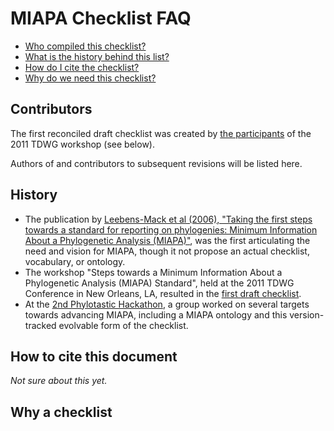 MIAPA Checklist FAQ
===================

* [Who compiled this checklist?](#contributors)
* [What is the history behind this list?](#history)
* [How do I cite the checklist?](#how-to-cite-this-document) 
* [Why do we need this checklist?](#why-a-checklist)



Contributors
------------

The first reconciled draft checklist was created by [the participants](http://wiki.tdwg.org/twiki/bin/view/Phylogenetics/MIAPAWorkshop2011#Participants) of the 2011 TDWG workshop (see below).

Authors of and contributors to subsequent revisions will be listed here.

History
-------

* The publication by [Leebens-Mack et al (2006), "Taking the first steps towards a standard for reporting on phylogenies: Minimum Information About a Phylogenetic Analysis (MIAPA)"](http://dx.doi.org/10.1089/omi.2006.10.231), was the first articulating the need and vision for MIAPA, though it not propose an actual checklist, vocabulary, or ontology.
* The workshop "Steps towards a Minimum Information About a Phylogenetic Analysis (MIAPA) Standard", held at the 2011 TDWG Conference in New Orleans, LA, resulted in the [first draft checklist](http://wiki.tdwg.org/twiki/bin/view/Phylogenetics/MIAPADraft#Reconciled_draft_checklist).
* At the [2nd Phylotastic Hackathon](http://evoio.org/wiki/Phylotastic_II), a group worked on several targets towards advancing MIAPA, including a MIAPA ontology and this version-tracked evolvable form of the checklist. 
  
How to cite this document
-------------------------

*Not sure about this yet.*

Why a checklist
---------------

